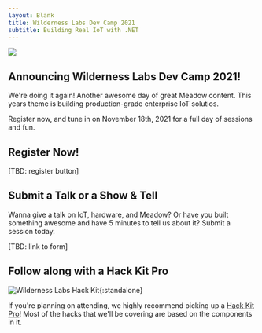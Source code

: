 ```yaml
---
layout: Blank
title: Wilderness Labs Dev Camp 2021
subtitle: Building Real IoT with .NET
---
```


![](/Common_Files/Wilderness_Labs_Dev_Camp.svg)

## Announcing Wilderness Labs Dev Camp 2021!

We're doing it again! Another awesome day of great Meadow content. This years theme is building production-grade enterprise IoT solutios.

Register now, and tune in on November 18th, 2021 for a full day of sessions and fun. 

## Register Now!

[TBD: register button]

## Submit a Talk or a Show & Tell

Wanna give a talk on IoT, hardware, and Meadow? Or have you built something awesome and have 5 minutes to tell us about it? Submit a session today.

[TBD: link to form]


## Follow along with a Hack Kit Pro

![Wilderness Labs Hack Kit](/HackKit/Wilderness_Labs_Hack_Kit.svg){:standalone}

If you're planning on attending, we highly recommend picking up a [Hack Kit Pro](https://store.wildernesslabs.co/collections/frontpage/products/meadow-f7-micro-development-board-w-hack-kit-pro)! Most of the hacks that we'll be covering are based on the components in it.
